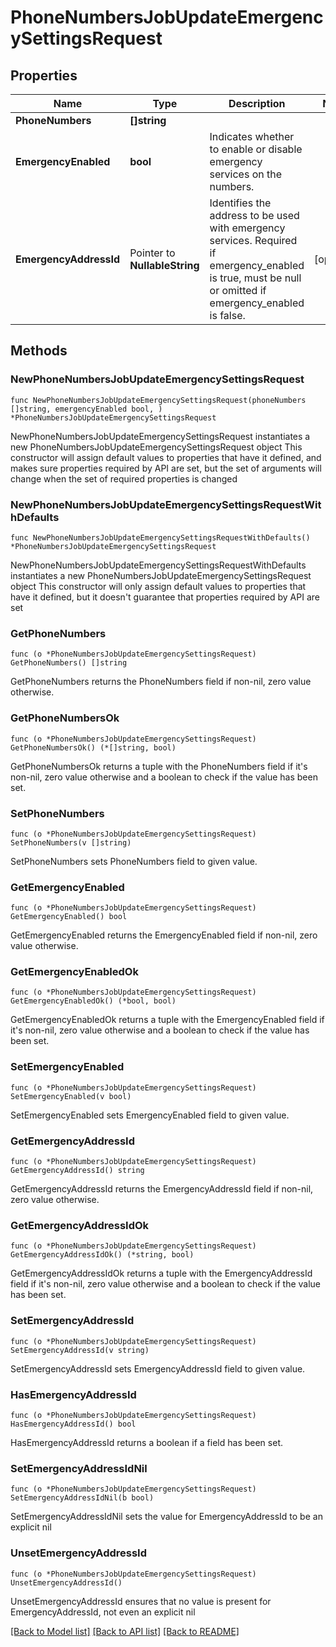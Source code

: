 # PhoneNumbersJobUpdateEmergencySettingsRequest

## Properties

Name | Type | Description | Notes
------------ | ------------- | ------------- | -------------
**PhoneNumbers** | **[]string** |  | 
**EmergencyEnabled** | **bool** | Indicates whether to enable or disable emergency services on the numbers. | 
**EmergencyAddressId** | Pointer to **NullableString** | Identifies the address to be used with emergency services. Required if emergency_enabled is true, must be null or omitted if emergency_enabled is false. | [optional] 

## Methods

### NewPhoneNumbersJobUpdateEmergencySettingsRequest

`func NewPhoneNumbersJobUpdateEmergencySettingsRequest(phoneNumbers []string, emergencyEnabled bool, ) *PhoneNumbersJobUpdateEmergencySettingsRequest`

NewPhoneNumbersJobUpdateEmergencySettingsRequest instantiates a new PhoneNumbersJobUpdateEmergencySettingsRequest object
This constructor will assign default values to properties that have it defined,
and makes sure properties required by API are set, but the set of arguments
will change when the set of required properties is changed

### NewPhoneNumbersJobUpdateEmergencySettingsRequestWithDefaults

`func NewPhoneNumbersJobUpdateEmergencySettingsRequestWithDefaults() *PhoneNumbersJobUpdateEmergencySettingsRequest`

NewPhoneNumbersJobUpdateEmergencySettingsRequestWithDefaults instantiates a new PhoneNumbersJobUpdateEmergencySettingsRequest object
This constructor will only assign default values to properties that have it defined,
but it doesn't guarantee that properties required by API are set

### GetPhoneNumbers

`func (o *PhoneNumbersJobUpdateEmergencySettingsRequest) GetPhoneNumbers() []string`

GetPhoneNumbers returns the PhoneNumbers field if non-nil, zero value otherwise.

### GetPhoneNumbersOk

`func (o *PhoneNumbersJobUpdateEmergencySettingsRequest) GetPhoneNumbersOk() (*[]string, bool)`

GetPhoneNumbersOk returns a tuple with the PhoneNumbers field if it's non-nil, zero value otherwise
and a boolean to check if the value has been set.

### SetPhoneNumbers

`func (o *PhoneNumbersJobUpdateEmergencySettingsRequest) SetPhoneNumbers(v []string)`

SetPhoneNumbers sets PhoneNumbers field to given value.


### GetEmergencyEnabled

`func (o *PhoneNumbersJobUpdateEmergencySettingsRequest) GetEmergencyEnabled() bool`

GetEmergencyEnabled returns the EmergencyEnabled field if non-nil, zero value otherwise.

### GetEmergencyEnabledOk

`func (o *PhoneNumbersJobUpdateEmergencySettingsRequest) GetEmergencyEnabledOk() (*bool, bool)`

GetEmergencyEnabledOk returns a tuple with the EmergencyEnabled field if it's non-nil, zero value otherwise
and a boolean to check if the value has been set.

### SetEmergencyEnabled

`func (o *PhoneNumbersJobUpdateEmergencySettingsRequest) SetEmergencyEnabled(v bool)`

SetEmergencyEnabled sets EmergencyEnabled field to given value.


### GetEmergencyAddressId

`func (o *PhoneNumbersJobUpdateEmergencySettingsRequest) GetEmergencyAddressId() string`

GetEmergencyAddressId returns the EmergencyAddressId field if non-nil, zero value otherwise.

### GetEmergencyAddressIdOk

`func (o *PhoneNumbersJobUpdateEmergencySettingsRequest) GetEmergencyAddressIdOk() (*string, bool)`

GetEmergencyAddressIdOk returns a tuple with the EmergencyAddressId field if it's non-nil, zero value otherwise
and a boolean to check if the value has been set.

### SetEmergencyAddressId

`func (o *PhoneNumbersJobUpdateEmergencySettingsRequest) SetEmergencyAddressId(v string)`

SetEmergencyAddressId sets EmergencyAddressId field to given value.

### HasEmergencyAddressId

`func (o *PhoneNumbersJobUpdateEmergencySettingsRequest) HasEmergencyAddressId() bool`

HasEmergencyAddressId returns a boolean if a field has been set.

### SetEmergencyAddressIdNil

`func (o *PhoneNumbersJobUpdateEmergencySettingsRequest) SetEmergencyAddressIdNil(b bool)`

 SetEmergencyAddressIdNil sets the value for EmergencyAddressId to be an explicit nil

### UnsetEmergencyAddressId
`func (o *PhoneNumbersJobUpdateEmergencySettingsRequest) UnsetEmergencyAddressId()`

UnsetEmergencyAddressId ensures that no value is present for EmergencyAddressId, not even an explicit nil

[[Back to Model list]](../README.md#documentation-for-models) [[Back to API list]](../README.md#documentation-for-api-endpoints) [[Back to README]](../README.md)



